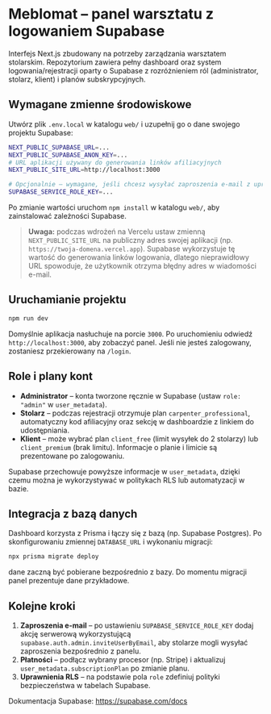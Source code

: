 # Meblomat – panel warsztatu z logowaniem Supabase

Interfejs Next.js zbudowany na potrzeby zarządzania warsztatem stolarskim. Repozytorium zawiera pełny dashboard oraz system
logowania/rejestracji oparty o Supabase z rozróżnieniem ról (administrator, stolarz, klient) i planów subskrypcyjnych.

## Wymagane zmienne środowiskowe

Utwórz plik `.env.local` w katalogu `web/` i uzupełnij go o dane swojego projektu Supabase:

```bash
NEXT_PUBLIC_SUPABASE_URL=...
NEXT_PUBLIC_SUPABASE_ANON_KEY=...
# URL aplikacji używany do generowania linków afiliacyjnych
NEXT_PUBLIC_SITE_URL=http://localhost:3000

# Opcjonalnie – wymagane, jeśli chcesz wysyłać zaproszenia e-mail z uprawnieniami administratora Supabase
SUPABASE_SERVICE_ROLE_KEY=...
```

Po zmianie wartości uruchom `npm install` w katalogu `web/`, aby zainstalować zależności Supabase.

> **Uwaga:** podczas wdrożeń na Vercelu ustaw zmienną `NEXT_PUBLIC_SITE_URL` na publiczny adres swojej aplikacji (np. `https://twoja-domena.vercel.app`). Supabase wykorzystuje tę wartość do generowania linków logowania, dlatego nieprawidłowy URL spowoduje, że użytkownik otrzyma błędny adres w wiadomości e-mail.

## Uruchamianie projektu

```bash
npm run dev
```

Domyślnie aplikacja nasłuchuje na porcie `3000`. Po uruchomieniu odwiedź `http://localhost:3000`, aby zobaczyć panel. Jeśli nie
jesteś zalogowany, zostaniesz przekierowany na `/login`.

## Role i plany kont

- **Administrator** – konta tworzone ręcznie w Supabase (ustaw `role: "admin"` w `user_metadata`).
- **Stolarz** – podczas rejestracji otrzymuje plan `carpenter_professional`, automatyczny kod afiliacyjny oraz sekcję w dashboardzie z linkiem do udostępniania.
- **Klient** – może wybrać plan `client_free` (limit wysyłek do 2 stolarzy) lub `client_premium` (brak limitu). Informacje o planie i limicie są prezentowane po zalogowaniu.

Supabase przechowuje powyższe informacje w `user_metadata`, dzięki czemu można je wykorzystywać w politykach RLS lub automatyzacji w bazie.

## Integracja z bazą danych

Dashboard korzysta z Prisma i łączy się z bazą (np. Supabase Postgres). Po skonfigurowaniu zmiennej `DATABASE_URL` i wykonaniu migracji:

```bash
npx prisma migrate deploy
```

dane zaczną być pobierane bezpośrednio z bazy. Do momentu migracji panel prezentuje dane przykładowe.

## Kolejne kroki

1. **Zaproszenia e-mail** – po ustawieniu `SUPABASE_SERVICE_ROLE_KEY` dodaj akcję serwerową wykorzystującą `supabase.auth.admin.inviteUserByEmail`, aby stolarze mogli wysyłać zaproszenia bezpośrednio z panelu.
2. **Płatności** – podłącz wybrany procesor (np. Stripe) i aktualizuj `user_metadata.subscriptionPlan` po zmianie planu.
3. **Uprawnienia RLS** – na podstawie pola `role` zdefiniuj polityki bezpieczeństwa w tabelach Supabase.

Dokumentacja Supabase: https://supabase.com/docs

